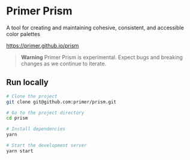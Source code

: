 # Primer Prism


A tool for creating and maintaining cohesive, consistent, and accessible color palettes

https://primer.github.io/prism

> **Warning**
> Primer Prism is experimental. Expect bugs and breaking changes as we continue to iterate. 


## Run locally

```bash
# Clone the project
git clone git@github.com:primer/prism.git

# Go to the project directory
cd prism

# Install dependencies
yarn

# Start the development server
yarn start
```

